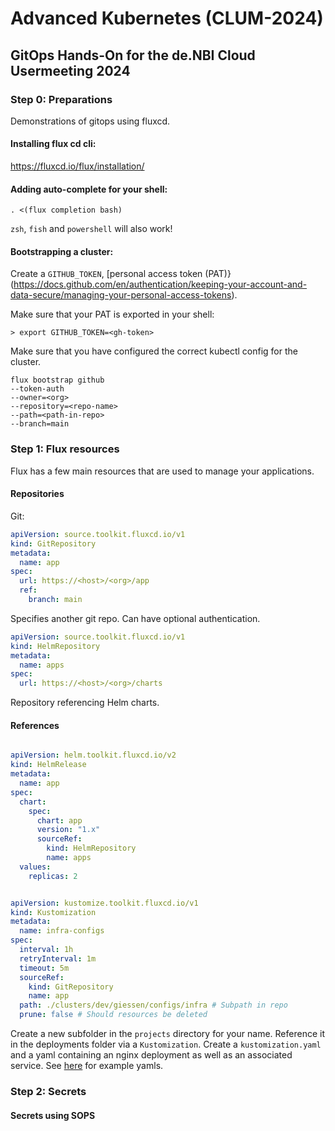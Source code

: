 # Advanced Kubernetes (CLUM-2024)
## GitOps Hands-On for the de.NBI Cloud Usermeeting 2024
### Step 0: Preparations
Demonstrations of gitops using fluxcd.



#### Installing flux cd cli:

https://fluxcd.io/flux/installation/


#### Adding auto-complete for your shell:

`. <(flux completion bash)`

`zsh`, `fish` and `powershell` will also work!


#### Bootstrapping a cluster:

Create a `GITHUB_TOKEN`, [personal access token (PAT)}(https://docs.github.com/en/authentication/keeping-your-account-and-data-secure/managing-your-personal-access-tokens).

Make sure that your PAT is exported in your shell:

`> export GITHUB_TOKEN=<gh-token>` 


Make sure that you have configured the correct kubectl config for the cluster.

```
flux bootstrap github 
--token-auth
--owner=<org>
--repository=<repo-name>
--path=<path-in-repo>
--branch=main
```


### Step 1: Flux resources

Flux has a few main resources that are used to manage your applications.


#### Repositories

Git:

```yaml
apiVersion: source.toolkit.fluxcd.io/v1
kind: GitRepository
metadata:
  name: app
spec:
  url: https://<host>/<org>/app
  ref:
    branch: main
```
Specifies another git repo. Can have optional authentication.


```yaml
apiVersion: source.toolkit.fluxcd.io/v1
kind: HelmRepository
metadata:
  name: apps
spec:
  url: https://<host>/<org>/charts
```

Repository referencing Helm charts.


#### References

```yaml

apiVersion: helm.toolkit.fluxcd.io/v2
kind: HelmRelease
metadata:
  name: app
spec:
  chart:
    spec:
      chart: app
      version: "1.x"
      sourceRef:
        kind: HelmRepository
        name: apps
  values:
    replicas: 2
```


```yaml

apiVersion: kustomize.toolkit.fluxcd.io/v1
kind: Kustomization
metadata:
  name: infra-configs
spec:
  interval: 1h
  retryInterval: 1m
  timeout: 5m
  sourceRef:
    kind: GitRepository
    name: app
  path: ./clusters/dev/giessen/configs/infra # Subpath in repo
  prune: false # Should resources be deleted
```

Create a new subfolder in the `projects` directory for your name. Reference it in the deployments folder via a `Kustomization`.
Create a `kustomization.yaml` and a yaml containing an nginx deployment as well as an associated service. See [here](https://github.com/ag-computational-bio/kubernetes-course) for example yamls.  


### Step 2: Secrets

#### Secrets using SOPS




